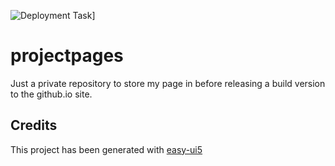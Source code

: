 ![Deployment Task](https://github.com/SAPMarco/github_pages/workflows/build%20and%20publish%20personal%20website/badge.svg)]

# projectpages
Just a private repository to store my page in before releasing a build version to the github.io site.


## Credits
This project has been generated with [easy-ui5](https://github.com/SAP)